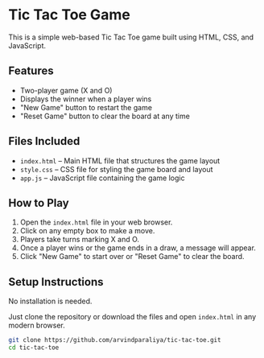 # Tic Tac Toe Game

This is a simple web-based Tic Tac Toe game built using HTML, CSS, and JavaScript.

## Features

- Two-player game (X and O)
- Displays the winner when a player wins
- "New Game" button to restart the game
- "Reset Game" button to clear the board at any time

## Files Included

- `index.html` – Main HTML file that structures the game layout
- `style.css` – CSS file for styling the game board and layout
- `app.js` – JavaScript file containing the game logic

## How to Play

1. Open the `index.html` file in your web browser.
2. Click on any empty box to make a move.
3. Players take turns marking X and O.
4. Once a player wins or the game ends in a draw, a message will appear.
5. Click "New Game" to start over or "Reset Game" to clear the board.

## Setup Instructions

No installation is needed.

Just clone the repository or download the files and open `index.html` in any modern browser.

```bash
git clone https://github.com/arvindparaliya/tic-tac-toe.git
cd tic-tac-toe
